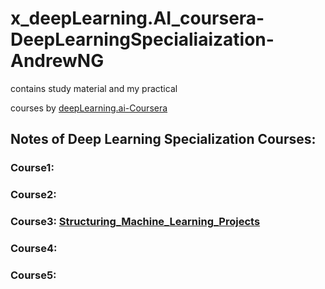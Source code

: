 # x_deepLearning.AI_coursera-DeepLearningSpecialiaization-AndrewNG
contains study material and my practical

courses by [deepLearning.ai-Coursera](https://www.deeplearning.ai/programs/)

## Notes of Deep Learning Specialization Courses:
### Course1:
### Course2:
### Course3: [Structuring_Machine_Learning_Projects](https://community.deeplearning.ai/t/dls-course-3-lecture-notes/11868)
### Course4:
### Course5: 
